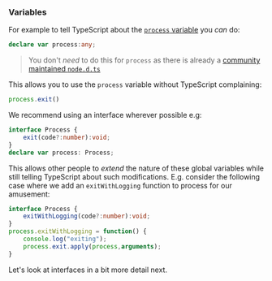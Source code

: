 ### Variables
For example to tell TypeScript about the [`process` variable](https://nodejs.org/api/process.html) you *can* do:

```ts
declare var process:any;
```

> You don't *need* to do this for `process` as there is already a [community maintained `node.d.ts`](https://github.com/borisyankov/DefinitelyTyped/blob/master/node/node.d.ts)

This allows you to use the `process` variable without TypeScript complaining:

```ts
process.exit()
```

We recommend using an interface wherever possible e.g:

```ts
interface Process {
    exit(code?:number):void;
}
declare var process: Process;
```

This allows other people to *extend* the nature of these global variables while still telling TypeScript about such modifications. E.g. consider the following case where we add an `exitWithLogging` function to process for our amusement:

```ts
interface Process {
    exitWithLogging(code?:number):void;
}
process.exitWithLogging = function() {
    console.log("exiting");
    process.exit.apply(process,arguments);
}
```

Let's look at interfaces in a bit more detail next.
